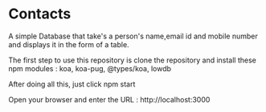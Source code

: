 # Contacts
A simple Database that take's a person's name,email id and mobile number and displays it in the form of a table.


The first step to use this repository is clone the repository and install these npm modules :
koa,
koa-pug,
@types/koa,
lowdb

After doing all this, just click npm start

Open your browser and enter the URL : http://localhost:3000



